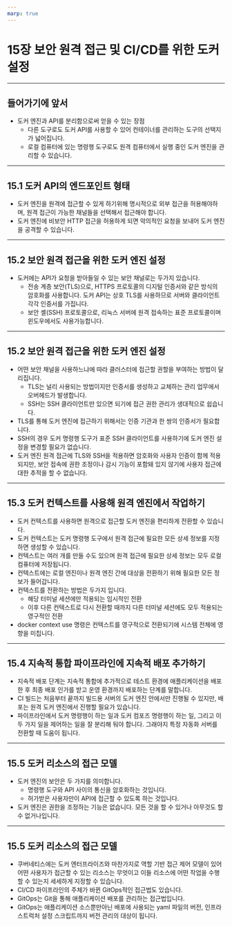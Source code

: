 ```yaml
---
marp: true
---
```


# 15장  보안 원격 접근 및 CI/CD를 위한 도커 설정

---

## 들어가기에 앞서

* 도커 엔진과 API를 분리함으로써 얻을 수 있는 장점
  * 다른 도구로도 도커 API를 사용할 수 있어 컨테이너를 관리하는 도구의 선택지가 넓어집니다.
  * 로컬 컴퓨터에 있는 명령행 도구로도 원격 컴퓨터에서 실행 중인 도커 엔진을 관리할 수 있습니다.

---

## 15.1 도커 API의 엔드포인트 형태

* 도커 엔진을 원격에 접근할 수 있게 하기위해 명시적으로 외부 접근을 허용해야하며, 원격 접근이 가능한 채널들을 선택해서 접근해야 합니다.
* 도커 엔진에 비보안 HTTP 접근을 허용하게 되면 악의적인 요청을 보내어 도커 엔진을 공격할 수 있습니다.

---

## 15.2 보안 원격 접근을 위한 도커 엔진 설정

* 도커에는 API가 요청을 받아들일 수 있는 보안 채널로는 두가지 있습니다.
  * 전송 계층 보안(TLS)으로, HTTPS 프로토콜의 디지털 인증서와 같은 방식의 암호화를 사용합니다. 도커 API는 상호 TLS를 사용하므로 서버와 클라이언트 각각 인증서를 가집니다.
  * 보안 셸(SSH) 프로토콜으로, 리눅스 서버에 원격 접속하는 표준 프로토콜이며 윈도우에서도 사용가능합니다.

---

## 15.2 보안 원격 접근을 위한 도커 엔진 설정

* 어떤 보안 채널을 사용하느냐에 따라 클러스터에 접근할 권할을 부여하는 방법이 달리집니다.
  * TLS는 널리 사용되는 방법이지만 인증서를 생성하고 교체하는 관리 업무에서 오버헤드가 발생합니다.
  * SSH는 SSH 클라이언트만 있으면 되기에 접근 권한 관리가 생대적으로 쉽습니다.
* TLS를 통해 도커 엔진에 접근하기 위해서는 인증 기관과 한 쌍의 인증서가 필요합니다.
* SSH의 경우 도커 명령행 도구가 표준 SSH 클라이언트를 사용하기에 도커 엔진 설정을 변경할 필요가 없습니다.
* 도커 엔진 원격 접근에 TLS와 SSH을 적용하면 암호화와 사용자 인증이 함께 적용되지만, 보안 접속에 권한 조정이나 감시 기능이 포함돼 있지 않기에 사용자 접근에 대한 추적을 할 수 없습니다.

---

## 15.3 도커 컨텍스트를 사용해 원격 엔진에서 작업하기

* 도커 컨텍스트를 사용하면 원격으로 접근할 도커 엔진을 편리하게 전환할 수 있습니다.
* 도커 컨텍스트는 도커 명령행 도구에서 원격 접근에 필요한 모든 상세 정보를 지정하면 생성할 수 있습니다.
* 컨텍스트는 여러 개를 만들 수도 있으며 원격 접근에 필요한 상세 정보는 모두 로컬 컴퓨터에 저장됩니다.
* 컨텍스트에는 로컬 엔진이나 원격 엔진 간에 대상을 전환하기 위해 필요한 모든 정보가 들어갑니다.
* 컨텍스트를 전환하는 방법은 두가지 입니다.
  * 해당 터미널 세션에만 적용되는 임시적인 전환
  * 이후 다른 컨텍스트로 다시 전환할 때까지 다른 터미널 세션에도 모두 적용되는 영구적인 전환
* docker context use 명령은 컨텍스트를 영구적으로 전환되기에 시스템 전체에 영향을 미칩니다.

---

## 15.4 지속적 통합 파이프라인에 지속적 배포 추가하기

* 지속적 배포 단계는 지속적 통합에 추가적으로 테스트 환경에 애플리케이션을 배포한 후 최종 배포 인가를 받고 운영 환경까지 배포하는 단계를 말합니다.
* CI 빌드는 처음부터 끝까지 빌드용 서버의 도커 엔진 안에서만 진행될 수 있지만, 배포는 원격 도커 엔진에서 진행할 필요가 있습니다.
* 파이프라인에서 도커 명령행이 하는 일과 도커 컴포즈 명령행이 하는 일, 그리고 이 두 가지 일을 제어하는 일을 잘 분리해 둬야 합니다. 그래야지 특정 자동화
서버를 전환할 때 도움이 됩니다.

---

## 15.5 도커 리소스의 접근 모델

* 도커 엔진의 보안은 두 가지를 의미합니다.
  * 명령행 도구와 API 사이의 통신을 암호화하는 것입니다.
  * 허가받은 사용자만이 API에 접근할 수 있도록 하는 것입니다.
* 도커 엔진은 권한을 조정하는 기능은 없습니다. 모든 것을 할 수 있거나 아무것도 할 수 없거나입니다.

---

## 15.5 도커 리소스의 접근 모델

* 쿠버네티스에는 도커 엔터프라이즈와 마찬가지로 역할 기반 접근 제어 모델이 있어 어떤 사용자가 접근할 수 있는 리소스는 무엇이고 이들 리소스에 어떤 작업을 수행할 수 있는지 세세하게 지정할 수 있습니다.
* CI/CD 파이프라인의 주체가 바뀐 GitOps적인 접근법도 있습니다.
* GitOps는 Git을 통해 애플리케이션 배포를 관리하는 접근법입니다.
* GitOps는 애플리케이션 소스뿐만아닌 배포에 사용되는 yaml 파일의 버전, 인프라스트럭처 설정 스크립트까지 버전 관리의 대상이 됩니다.